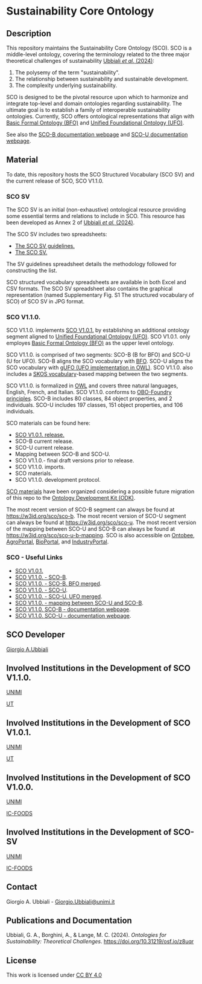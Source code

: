 # Sustainability Core Ontology

## Description

This repository maintains the Sustainability Core Ontology (SCO). SCO is a middle-level ontology, covering the terminology related to the three major theoretical challenges of sustainability [Ubbiali *et al.* (2024)](https://doi.org/10.31219/osf.io/z8uqr ):
1) The polysemy of the term "sustainability".
2) The relationship between sustainability and sustainable development.
3) The complexity underlying sustainability.
   
SCO is designed to be the pivotal resource upon which to harmonize and integrate top-level and domain ontologies regarding sustainability. The ultimate goal is to establish a family of interoperable sustainability ontologies. Currently, SCO offers ontological representations that align with [Basic Formal Ontology (BFO)](https://github.com/BFO-ontology/BFO-2020) and [Unified Foundational Ontology (UFO)](https://ontouml.readthedocs.io/en/latest/intro/ufo.html).


See also the [SCO-B documentation webpage](https://w3id.org/sco/docs) and [SCO-U documentation webpage](https://w3id.org/sco/sco-u/docs).

## Material


To date, this repository hosts the SCO Structured Vocabulary (SCO SV) and the current release of SCO, SCO V1.1.0. 


### SCO SV

The SCO SV is an initial (non-exhaustive) ontological resource providing some essential terms and relations to include in SCO. This resource has been developed as Annex 2 of [Ubbiali *et al.* (2024)](https://doi.org/10.31219/osf.io/z8uqr).

The SCO SV includes two spreadsheets: 

- [The SCO SV guidelines.](https://github.com/gioUbbiali/Sustainability-Core-Ontology/tree/main/SCO%20SV%20guidelines)
- [The SCO SV.](https://github.com/gioUbbiali/Sustainability-Core-Ontology/tree/main/SCO%20SV%20guidelines) 

The SV guidelines spreadsheet details the methodology followed for constructing the list.

SCO structured vocabulary spreadsheets are available in both Excel and CSV formats. The SCO SV spreadsheet also contains the graphical representation (named Supplementary Fig. S1 The structured vocabulary of SCO) of SCO SV in JPG format.


### SCO V1.1.0.

SCO V1.1.0. implements [SCO V1.0.1.](https://github.com/gioUbbiali/Sustainability-Core-Ontology/releases/tag/v1.0.1) by establishing an additional ontology segment aligned to [Unified Foundational Ontology (UFO)](https://ontouml.readthedocs.io/en/latest/intro/ufo.html). SCO V1.0.1. only employes [Basic Formal Ontology (BFO)](https://github.com/BFO-ontology/BFO-2020) as the upper level ontology. 

SCO V1.1.0. is comprised of two segments: SCO-B (B for BFO) and SCO-U (U for UFO). SCO-B aligns the SCO vocabulary with [BFO](https://github.com/BFO-ontology/BFO-2020). SCO-U aligns the SCO vocabulary with [gUFO (UFO implementation in OWL)](https://nemo-ufes.github.io/gufo/). SCO V1.1.0. also includes a [SKOS vocabulary](https://www.w3.org/2004/02/skos/)-based mapping between the two segments.

SCO V1.1.0. is formalized in [OWL](https://www.w3.org/TR/owl2-overview/) and covers three natural languages, English, French, and Italian. SCO V1.1.0. conforms to [OBO-Foundry principles](https://obofoundry.org/principles/fp-000-summary.html). SCO-B includes 80 classes, 84 object properties, and 2 individuals. SCO-U includes 197 classes, 151 object properties, and 106 individuals.


SCO materials can be found here:


- [SCO V1.0.1. release.](https://github.com/gioUbbiali/Sustainability-Core-Ontology/releases/tag/v1.0.1-revisions)
- SCO-B current release.
- SCO-U current release.
- Mapping between SCO-B and SCO-U.
- SCO V1.1.0.- final draft versions prior to release.
- SCO V1.1.0. imports.
- SCO materials.
- SCO V1.1.0. development protocol.

[SCO materials](https://github.com/gioUbbiali/Sustainability-Core-Ontology/tree/main/SCO) have been organized considering a possible future migration of this repo to the [Ontology Development Kit (ODK)](https://github.com/INCATools/ontology-development-kit).
  
The most recent version of SCO-B segment can always be found at https://w3id.org/sco/sco-b. The most recent version of SCO-U segment can always be found at https://w3id.org/sco/sco-u. The most recent version of the mapping between SCO-U and SCO-B can always be found at https://w3id.org/sco/sco-u-b-mapping. SCO is also accessible on [Ontobee](https://ontobee.org/ontology/SCO), [AgroPortal](https://agroportal.lirmm.fr/ontologies/SCO), [BioPortal](https://bioportal.bioontology.org/ontologies/SCO_V1), and [IndustryPortal](https://industryportal.enit.fr/ontologies/SCO).

### SCO - Useful Links

- [SCO V1.0.1.](https://w3id.org/sco)
- [SCO V1.1.0. - SCO-B](https://w3id.org/sco/sco-b).
- [SCO V1.1.0. - SCO-B. BFO merged](https://w3id.org/sco/sco-b-bfo-merged).
- [SCO V1.1.0. - SCO-U](https://w3id.org/sco/sco-u).
- [SCO V1.1.0. - SCO-U. UFO merged](https://w3id.org/sco/sco-ufo-merged).
- [SCO V1.1.0. - mapping between SCO-U and SCO-B](https://w3id.org/sco/sco-u-b-mapping).
- [SCO V1.1.0. SCO-B - documentation webpage](https://w3id.org/sco/sco-b/docs).
- [SCO V1.1.0. SCO-U - documentation webpage](https://w3id.org/sco/sco-u/docs).


##  SCO Developer   

[Giorgio A.Ubbiali](https://orcid.org/0000-0001-7872-1770)


## Involved Institutions in the Development of SCO V1.1.0. 

[UNIMI](https://www.unimi.it/it)

[UT](https://www.utwente.nl/en/)


## Involved Institutions in the Development of SCO V1.0.1. 

[UNIMI](https://www.unimi.it/it)

[UT](https://www.utwente.nl/en/)


## Involved Institutions in the Development of SCO V1.0.0. 

[UNIMI](https://www.unimi.it/it)

[IC-FOODS](https://www.ic-foods.org/)


## Involved Institutions in the Development of SCO-SV 

[UNIMI](https://www.unimi.it/it)

[IC-FOODS](https://www.ic-foods.org/)


## Contact

Giorgio A. Ubbiali - Giorgio.Ubbiali@unimi.it


## Publications and Documentation

Ubbiali, G. A., Borghini, A., & Lange, M. C. (2024). *Ontologies for Sustainability: Theoretical Challenges*. https://doi.org/10.31219/osf.io/z8uqr 


## License
This work is licensed under [CC BY 4.0 ](https://creativecommons.org/licenses/by/4.0/)
